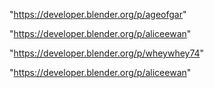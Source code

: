 "https://developer.blender.org/p/ageofgar"

"https://developer.blender.org/p/aliceewan"

 
"https://developer.blender.org/p/wheywhey74"


"https://developer.blender.org/p/aliceewan"


 
